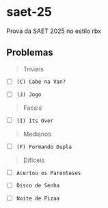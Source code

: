 # saet-25
Prova da SAET 2025 no estilo rbx


## Problemas

> Triviais

* [ ] `(C) Cabe na Van?`
     
* [ ] `(J) Jogo`
      
> Faceis

* [ ] `(I) Its Over`
      

> Medianos

* [ ] `(F) Formando Dupla`
      

> Dificeis
* [ ] `Acertou os Parenteses`
      
* [ ] `Disco de Senha`

* [ ] `Noite de Pizaa`
  
